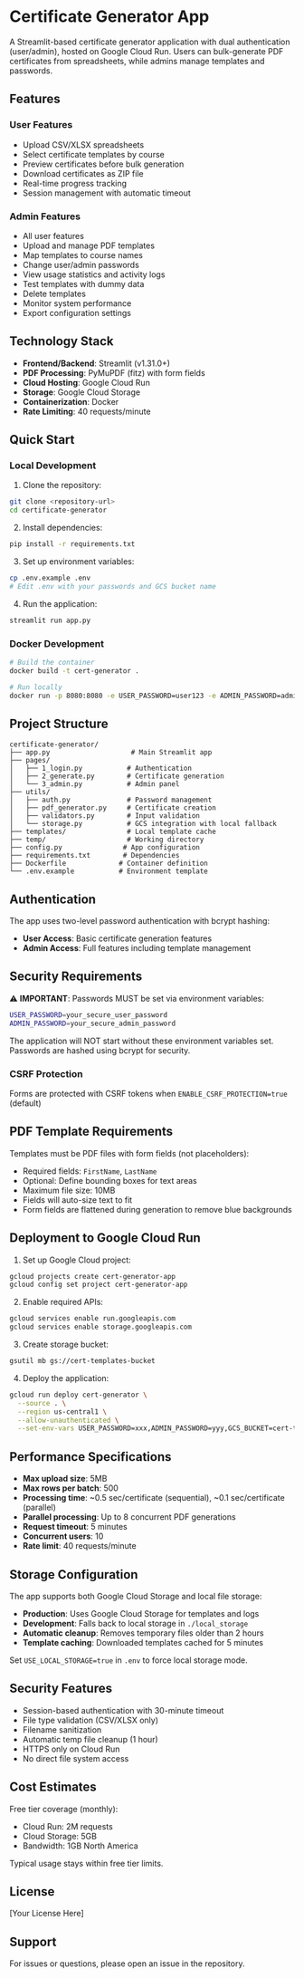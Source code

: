 # Certificate Generator App

A Streamlit-based certificate generator application with dual authentication (user/admin), hosted on Google Cloud Run. Users can bulk-generate PDF certificates from spreadsheets, while admins manage templates and passwords.

## Features

### User Features
- Upload CSV/XLSX spreadsheets
- Select certificate templates by course
- Preview certificates before bulk generation
- Download certificates as ZIP file
- Real-time progress tracking
- Session management with automatic timeout

### Admin Features
- All user features
- Upload and manage PDF templates
- Map templates to course names
- Change user/admin passwords
- View usage statistics and activity logs
- Test templates with dummy data
- Delete templates
- Monitor system performance
- Export configuration settings

## Technology Stack

- **Frontend/Backend**: Streamlit (v1.31.0+)
- **PDF Processing**: PyMuPDF (fitz) with form fields
- **Cloud Hosting**: Google Cloud Run
- **Storage**: Google Cloud Storage
- **Containerization**: Docker
- **Rate Limiting**: 40 requests/minute

## Quick Start

### Local Development

1. Clone the repository:
```bash
git clone <repository-url>
cd certificate-generator
```

2. Install dependencies:
```bash
pip install -r requirements.txt
```

3. Set up environment variables:
```bash
cp .env.example .env
# Edit .env with your passwords and GCS bucket name
```

4. Run the application:
```bash
streamlit run app.py
```

### Docker Development

```bash
# Build the container
docker build -t cert-generator .

# Run locally
docker run -p 8080:8080 -e USER_PASSWORD=user123 -e ADMIN_PASSWORD=admin456 cert-generator
```

## Project Structure

```
certificate-generator/
├── app.py                    # Main Streamlit app
├── pages/
│   ├── 1_login.py           # Authentication
│   ├── 2_generate.py        # Certificate generation
│   └── 3_admin.py           # Admin panel
├── utils/
│   ├── auth.py              # Password management
│   ├── pdf_generator.py     # Certificate creation
│   ├── validators.py        # Input validation
│   └── storage.py           # GCS integration with local fallback
├── templates/               # Local template cache
├── temp/                    # Working directory
├── config.py               # App configuration
├── requirements.txt        # Dependencies
├── Dockerfile             # Container definition
└── .env.example           # Environment template
```

## Authentication

The app uses two-level password authentication with bcrypt hashing:
- **User Access**: Basic certificate generation features
- **Admin Access**: Full features including template management

## Security Requirements

⚠️ **IMPORTANT**: Passwords MUST be set via environment variables:
```bash
USER_PASSWORD=your_secure_user_password
ADMIN_PASSWORD=your_secure_admin_password
```

The application will NOT start without these environment variables set. Passwords are hashed using bcrypt for security.

### CSRF Protection
Forms are protected with CSRF tokens when `ENABLE_CSRF_PROTECTION=true` (default)

## PDF Template Requirements

Templates must be PDF files with form fields (not placeholders):
- Required fields: `FirstName`, `LastName`
- Optional: Define bounding boxes for text areas
- Maximum file size: 10MB
- Fields will auto-size text to fit
- Form fields are flattened during generation to remove blue backgrounds

## Deployment to Google Cloud Run

1. Set up Google Cloud project:
```bash
gcloud projects create cert-generator-app
gcloud config set project cert-generator-app
```

2. Enable required APIs:
```bash
gcloud services enable run.googleapis.com
gcloud services enable storage.googleapis.com
```

3. Create storage bucket:
```bash
gsutil mb gs://cert-templates-bucket
```

4. Deploy the application:
```bash
gcloud run deploy cert-generator \
  --source . \
  --region us-central1 \
  --allow-unauthenticated \
  --set-env-vars USER_PASSWORD=xxx,ADMIN_PASSWORD=yyy,GCS_BUCKET=cert-templates-bucket
```

## Performance Specifications

- **Max upload size**: 5MB
- **Max rows per batch**: 500
- **Processing time**: ~0.5 sec/certificate (sequential), ~0.1 sec/certificate (parallel)
- **Parallel processing**: Up to 8 concurrent PDF generations
- **Request timeout**: 5 minutes
- **Concurrent users**: 10
- **Rate limit**: 40 requests/minute

## Storage Configuration

The app supports both Google Cloud Storage and local file storage:

- **Production**: Uses Google Cloud Storage for templates and logs
- **Development**: Falls back to local storage in `./local_storage`
- **Automatic cleanup**: Removes temporary files older than 2 hours
- **Template caching**: Downloaded templates cached for 5 minutes

Set `USE_LOCAL_STORAGE=true` in `.env` to force local storage mode.

## Security Features

- Session-based authentication with 30-minute timeout
- File type validation (CSV/XLSX only)
- Filename sanitization
- Automatic temp file cleanup (1 hour)
- HTTPS only on Cloud Run
- No direct file system access

## Cost Estimates

Free tier coverage (monthly):
- Cloud Run: 2M requests
- Cloud Storage: 5GB
- Bandwidth: 1GB North America

Typical usage stays within free tier limits.

## License

[Your License Here]

## Support

For issues or questions, please open an issue in the repository.